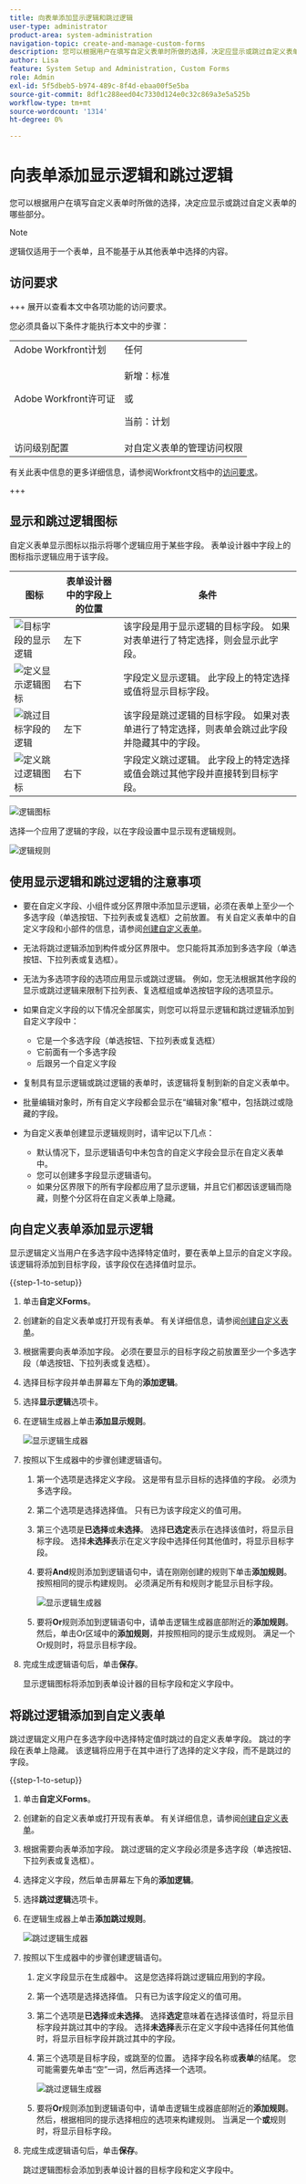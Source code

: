 ```yaml
---
title: 向表单添加显示逻辑和跳过逻辑
user-type: administrator
product-area: system-administration
navigation-topic: create-and-manage-custom-forms
description: 您可以根据用户在填写自定义表单时所做的选择，决定应显示或跳过自定义表单的哪些部分。
author: Lisa
feature: System Setup and Administration, Custom Forms
role: Admin
exl-id: 5f5dbeb5-b974-489c-8f4d-ebaa00f5e5ba
source-git-commit: 8df1c288eed04c7330d124e0c32c869a3e5a525b
workflow-type: tm+mt
source-wordcount: '1314'
ht-degree: 0%

---
```


# 向表单添加显示逻辑和跳过逻辑

您可以根据用户在填写自定义表单时所做的选择，决定应显示或跳过自定义表单的哪些部分。

>[!NOTE]
>
>逻辑仅适用于一个表单，且不能基于从其他表单中选择的内容。

## 访问要求

+++ 展开以查看本文中各项功能的访问要求。

您必须具备以下条件才能执行本文中的步骤：

<table style="table-layout:auto"> 
 <col> 
 <col> 
 <tbody> 
  <tr data-mc-conditions=""> 
   <td role="rowheader">Adobe Workfront计划 </td> 
   <td>任何</td> 
  </tr> 
  <tr> 
   <td role="rowheader">Adobe Workfront许可证</td> 
   <td>
   <p>新增：标准</p>
   <p>或</p>
   <p>当前：计划</p></td> 
  </tr> 
  <tr data-mc-conditions=""> 
   <td role="rowheader">访问级别配置</td> 
   <td>对自定义表单的管理访问权限 </td> 
  </tr>  
 </tbody> 
</table>

有关此表中信息的更多详细信息，请参阅Workfront文档中的[访问要求](/help/quicksilver/administration-and-setup/add-users/access-levels-and-object-permissions/access-level-requirements-in-documentation.md)。

+++

## 显示和跳过逻辑图标

自定义表单显示图标以指示将哪个逻辑应用于某些字段。 表单设计器中字段上的图标指示逻辑应用于该字段。

| 图标 | 表单设计器中的字段上的位置 | 条件 |
|--- |--- |--- |
| ![目标字段的显示逻辑](assets/display-logic-bottom-left.png) | 左下 | 该字段是用于显示逻辑的目标字段。 如果对表单进行了特定选择，则会显示此字段。 |
| ![定义显示逻辑图标](assets/display-logic-bottom-right.png) | 右下 | 字段定义显示逻辑。 此字段上的特定选择或值将显示目标字段。 |
| ![跳过目标字段的逻辑](assets/skip-logic-bottom-left.png) | 左下 | 该字段是跳过逻辑的目标字段。 如果对表单进行了特定选择，则表单会跳过此字段并隐藏其中的字段。 |
| ![定义跳过逻辑图标](assets/skip-logic-bottom-right.png) | 右下 | 字段定义跳过逻辑。 此字段上的特定选择或值会跳过其他字段并直接转到目标字段。 |

![逻辑图标](assets/logic-icons-3.png)

选择一个应用了逻辑的字段，以在字段设置中显示现有逻辑规则。

![逻辑规则](assets/form-designer-view-only-logic.png)

## 使用显示逻辑和跳过逻辑的注意事项

* 要在自定义字段、小组件或分区界限中添加显示逻辑，必须在表单上至少一个多选字段（单选按钮、下拉列表或复选框）之前放置。
有关自定义表单中的自定义字段和小部件的信息，请参阅[创建自定义表单](/help/quicksilver/administration-and-setup/customize-workfront/create-manage-custom-forms/form-designer/design-a-form/design-a-form.md)。
* 无法将跳过逻辑添加到构件或分区界限中。 您只能将其添加到多选字段（单选按钮、下拉列表或复选框）。
* 无法为多选项字段的选项应用显示或跳过逻辑。 例如，您无法根据其他字段的显示或跳过逻辑来限制下拉列表、复选框组或单选按钮字段的选项显示。
* 如果自定义字段的以下情况全部属实，则您可以将显示逻辑和跳过逻辑添加到自定义字段中：

   * 它是一个多选字段（单选按钮、下拉列表或复选框）
   * 它前面有一个多选字段
   * 后跟另一个自定义字段

* 复制具有显示逻辑或跳过逻辑的表单时，该逻辑将复制到新的自定义表单中。
* 批量编辑对象时，所有自定义字段都会显示在“编辑对象”框中，包括跳过或隐藏的字段。
* 为自定义表单创建显示逻辑规则时，请牢记以下几点：

   * 默认情况下，显示逻辑语句中未包含的自定义字段会显示在自定义表单中。
   * 您可以创建多字段显示逻辑语句。
   * 如果分区界限下的所有字段都应用了显示逻辑，并且它们都因该逻辑而隐藏，则整个分区将在自定义表单上隐藏。

## 向自定义表单添加显示逻辑

显示逻辑定义当用户在多选字段中选择特定值时，要在表单上显示的自定义字段。 该逻辑将添加到目标字段，该字段仅在选择值时显示。

{{step-1-to-setup}}

1. 单击&#x200B;**自定义Forms**。
1. 创建新的自定义表单或打开现有表单。 有关详细信息，请参阅[创建自定义表单](/help/quicksilver/administration-and-setup/customize-workfront/create-manage-custom-forms/form-designer/design-a-form/design-a-form.md)。
1. 根据需要向表单添加字段。 必须在要显示的目标字段之前放置至少一个多选字段（单选按钮、下拉列表或复选框）。
1. 选择目标字段并单击屏幕左下角的&#x200B;**添加逻辑**。
1. 选择&#x200B;**显示逻辑**&#x200B;选项卡。
1. 在逻辑生成器上单击&#x200B;**添加显示规则**。

   ![显示逻辑生成器](assets/custom-form-logic-builder-display-blank.png)

1. 按照以下生成器中的步骤创建逻辑语句。

   1. 第一个选项是选择定义字段。 这是带有显示目标的选择值的字段。 必须为多选字段。
   1. 第二个选项是选择选择值。 只有已为该字段定义的值可用。
   1. 第三个选项是&#x200B;**已选择**&#x200B;或&#x200B;**未选择**。 选择&#x200B;**已选定**&#x200B;表示在选择该值时，将显示目标字段。 选择&#x200B;**未选择**&#x200B;表示在定义字段中选择任何其他值时，将显示目标字段。
   1. 要将&#x200B;**And**&#x200B;规则添加到逻辑语句中，请在刚刚创建的规则下单击&#x200B;**添加规则**。 按照相同的提示构建规则。 必须满足所有和规则才能显示目标字段。

      ![显示逻辑生成器](assets/custom-form-logic-builder-display1.png)

   1. 要将&#x200B;**Or**&#x200B;规则添加到逻辑语句中，请单击逻辑生成器底部附近的&#x200B;**添加规则**。 然后，单击Or区域中的&#x200B;**添加规则**，并按照相同的提示生成规则。 满足一个Or规则时，将显示目标字段。

1. 完成生成逻辑语句后，单击&#x200B;**保存**。

   显示逻辑图标将添加到表单设计器的目标字段和定义字段中。

## 将跳过逻辑添加到自定义表单

跳过逻辑定义用户在多选字段中选择特定值时跳过的自定义表单字段。 跳过的字段在表单上隐藏。 该逻辑将应用于在其中进行了选择的定义字段，而不是跳过的字段。

{{step-1-to-setup}}

1. 单击&#x200B;**自定义Forms**。
1. 创建新的自定义表单或打开现有表单。 有关详细信息，请参阅[创建自定义表单](/help/quicksilver/administration-and-setup/customize-workfront/create-manage-custom-forms/form-designer/design-a-form/design-a-form.md)。
1. 根据需要向表单添加字段。 跳过逻辑的定义字段必须是多选字段（单选按钮、下拉列表或复选框）。
1. 选择定义字段，然后单击屏幕左下角的&#x200B;**添加逻辑**。
1. 选择&#x200B;**跳过逻辑**&#x200B;选项卡。
1. 在逻辑生成器上单击&#x200B;**添加跳过规则**。

   ![跳过逻辑生成器](assets/custom-form-logic-builder-skip-blank.png)

1. 按照以下生成器中的步骤创建逻辑语句。

   1. 定义字段显示在生成器中。 这是您选择将跳过逻辑应用到的字段。
   1. 第一个选项是选择选择值。 只有已为该字段定义的值可用。
   1. 第二个选项是&#x200B;**已选择**&#x200B;或&#x200B;**未选择**。 选择&#x200B;**选定**&#x200B;意味着在选择该值时，将显示目标字段并跳过其中的字段。 选择&#x200B;**未选择**&#x200B;表示在定义字段中选择任何其他值时，将显示目标字段并跳过其中的字段。
   1. 第三个选项是目标字段，或跳至的位置。 选择字段名称或&#x200B;**表单**&#x200B;的结尾。 您可能需要先单击“空”一词，然后再选择一个选项。

      ![跳过逻辑生成器](assets/custom-form-logic-builder-skip1.png)

   1. 要将&#x200B;**Or**&#x200B;规则添加到逻辑语句中，请单击逻辑生成器底部附近的&#x200B;**添加规则**。 然后，根据相同的提示选择相应的选项来构建规则。 当满足一个&#x200B;**或**&#x200B;规则时，将显示目标字段。

1. 完成生成逻辑语句后，单击&#x200B;**保存**。

   跳过逻辑图标会添加到表单设计器的目标字段和定义字段中。


